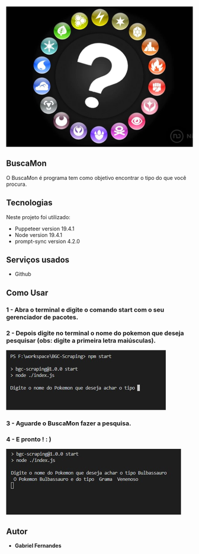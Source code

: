 
![Logo of the project](https://raw.githubusercontent.com/Gabriel-Fernandes1917/BGC-Scraping/main/image%20pokemonType.webp)


## BuscaMon
O BuscaMon é programa tem como objetivo encontrar o tipo do que você procura.

## Tecnologias 

Neste projeto foi utilizado:

* Puppeteer version  19.4.1
* Node version 19.4.1
* prompt-sync version 4.2.0

## Serviços usados

* Github


## Como Usar

### 1 - Abra o terminal e digite o comando start com o seu gerenciador de pacotes.
### 2 - Depois digite no terminal o nome do pokemon que deseja pesquisar (obs: digite a primeira letra maiúsculas).

![Homepage image](https://raw.githubusercontent.com/Gabriel-Fernandes1917/BGC-Scraping/main/npmStart.jpg)

### 3 - Aguarde o BuscaMon fazer a pesquisa.
### 4 - E pronto ! : )

![Posts](https://raw.githubusercontent.com/Gabriel-Fernandes1917/BGC-Scraping/main/resultado%20pesquisa.jpg)



  ## Autor

  * **Gabriel Fernandes** 

